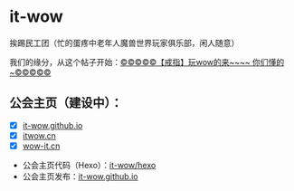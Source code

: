 <!--

**Here are some ideas to get you started:**

🙋‍♀️ A short introduction - what is your organization all about?
🌈 Contribution guidelines - how can the community get involved?
👩‍💻 Useful resources - where can the community find your docs? Is there anything else the community should know?
🍿 Fun facts - what does your team eat for breakfast?
🧙 Remember, you can do mighty things with the power of [Markdown](https://docs.github.com/github/writing-on-github/getting-started-with-writing-and-formatting-on-github/basic-writing-and-formatting-syntax)
-->

# it-wow
挨踢民工团（忙的蛋疼中老年人魔兽世界玩家俱乐部，闲人随意）

我们的缘分，从这个帖子开始：[©©©©©【戒指】玩wow的来~~~~ 你们懂的~©©©©©](https://bbs.csdn.net/topics/360044485?spm=1001.2014.3001.6376)

## 公会主页（建设中）：

- [x] [it-wow.github.io](https://it-wow.github.io)
- [x] [itwow.cn](http://itwow.cn/)
- [x] [wow-it.cn](https://wow-it.cn)

- 公会主页代码（Hexo）：[it-wow/hexo](https://github.com/it-wow/hexo)
- 公会主页发布：[it-wow.github.io](https://github.com/it-wow/it-wow.github.io)

